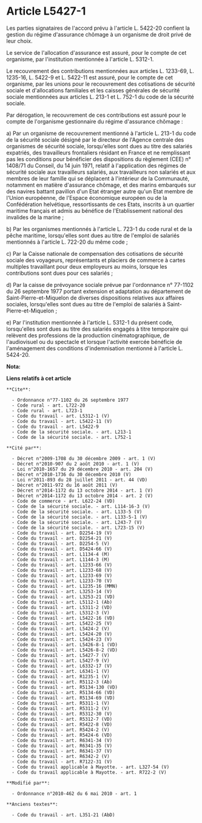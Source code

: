 # Article L5427-1

Les parties signataires de l'accord prévu à l'article L. 5422-20 confient la gestion du régime d'assurance chômage à un
organisme de droit privé de leur choix. 

Le service de l'allocation d'assurance est assuré, pour le compte de cet organisme, par l'institution mentionnée à l'article
L. 5312-1. 

Le recouvrement des contributions mentionnées aux articles L. 1233-69, L. 1235-16, L. 5422-9 et L. 5422-11 est assuré, pour
le compte de cet organisme, par les unions pour le recouvrement des cotisations de sécurité sociale et d'allocations
familiales et les caisses générales de sécurité sociale mentionnées aux articles L. 213-1 et L. 752-1 du code de la sécurité
sociale. 

Par dérogation, le recouvrement de ces contributions est assuré pour le compte de l'organisme gestionnaire du régime
d'assurance chômage : 

a) Par un organisme de recouvrement mentionné à l'article L. 213-1 du code de la sécurité sociale désigné par le directeur de
l'Agence centrale des organismes de sécurité sociale, lorsqu'elles sont dues au titre des salariés expatriés, des
travailleurs frontaliers résidant en France et ne remplissant pas les conditions pour bénéficier des dispositions du
règlement (CEE) n° 1408/71 du Conseil, du 14 juin 1971, relatif à l'application des régimes de sécurité sociale aux
travailleurs salariés, aux travailleurs non salariés et aux membres de leur famille qui se déplacent à l'intérieur de la
Communauté, notamment en matière d'assurance chômage, et des marins embarqués sur des navires battant pavillon d'un Etat
étranger autre qu'un Etat membre de l'Union européenne, de l'Espace économique européen ou de la Confédération helvétique,
ressortissants de ces Etats, inscrits à un quartier maritime français et admis au bénéfice de l'Etablissement national des
invalides de la marine ; 

b) Par les organismes mentionnés à l'article L. 723-1 du code rural et de la pêche maritime, lorsqu'elles sont dues au titre
de l'emploi de salariés mentionnés à l'article L. 722-20 du même code ; 

c) Par la Caisse nationale de compensation des cotisations de sécurité sociale des voyageurs, représentants et placiers de
commerce à cartes multiples travaillant pour deux employeurs au moins, lorsque les contributions sont dues pour ces
salariés ; 

d) Par la caisse de prévoyance sociale prévue par l'ordonnance n° 77-1102 du 26 septembre 1977 portant extension et
adaptation au département de Saint-Pierre-et-Miquelon de diverses dispositions relatives aux affaires sociales, lorsqu'elles
sont dues au titre de l'emploi de salariés à Saint-Pierre-et-Miquelon ; 

e) Par l'institution mentionnée à l'article L. 5312-1 du présent code, lorsqu'elles sont dues au titre des salariés engagés à
titre temporaire qui relèvent des professions de la production cinématographique, de l'audiovisuel ou du spectacle et lorsque
l'activité exercée bénéficie de l'aménagement des conditions d'indemnisation mentionné à l'article L. 5424-20.

**Nota:**



**Liens relatifs à cet article**

	**Cite**:

	  - Ordonnance n°77-1102 du 26 septembre 1977
	  - Code rural - art. L722-20
	  - Code rural - art. L723-1
	  - Code du travail - art. L5312-1 (V)
	  - Code du travail - art. L5422-11 (V)
	  - Code du travail - art. L5422-9
	  - Code de la sécurité sociale. - art. L213-1
	  - Code de la sécurité sociale. - art. L752-1

	**Cité par**:

	  - Décret n°2009-1708 du 30 décembre 2009 - art. 1 (V)
	  - Décret n°2010-907 du 2 août 2010 - art. 1 (V)
	  - Loi n°2010-1657 du 29 décembre 2010 - art. 204 (V)
	  - Décret n°2010-1736 du 30 décembre 2010 (V)
	  - Loi n°2011-893 du 28 juillet 2011 - art. 44 (VD)
	  - Décret n°2011-972 du 16 août 2011 (V)
	  - Décret n°2014-1172 du 13 octobre 2014 - art. 1 (V)
	  - Décret n°2014-1172 du 13 octobre 2014 - art. 2 (V)
	  - Code de commerce - art. L622-24 (VD)
	  - Code de la sécurité sociale. - art. L114-16-3 (V)
	  - Code de la sécurité sociale. - art. L133-5 (V)
	  - Code de la sécurité sociale. - art. L133-5-1 (V)
	  - Code de la sécurité sociale. - art. L243-7 (V)
	  - Code de la sécurité sociale. - art. L723-15 (V)
	  - Code du travail - art. D2254-19 (V)
	  - Code du travail - art. D2254-21 (V)
	  - Code du travail - art. D2254-5 (V)
	  - Code du travail - art. D5424-66 (V)
	  - Code du travail - art. L1134-4 (M)
	  - Code du travail - art. L1144-3 (M)
	  - Code du travail - art. L1233-66 (V)
	  - Code du travail - art. L1233-68 (V)
	  - Code du travail - art. L1233-69 (V)
	  - Code du travail - art. L1233-70 (V)
	  - Code du travail - art. L1235-16 (MMN)
	  - Code du travail - art. L3253-14 (V)
	  - Code du travail - art. L3253-21 (VD)
	  - Code du travail - art. L5112-1 (Ab)
	  - Code du travail - art. L5311-2 (VD)
	  - Code du travail - art. L5312-3 (V)
	  - Code du travail - art. L5422-16 (VD)
	  - Code du travail - art. L5422-25 (V)
	  - Code du travail - art. L5424-2 (V)
	  - Code du travail - art. L5424-20 (V)
	  - Code du travail - art. L5424-23 (V)
	  - Code du travail - art. L5426-8-1 (VD)
	  - Code du travail - art. L5426-8-2 (VD)
	  - Code du travail - art. L5427-7 (V)
	  - Code du travail - art. L5427-9 (V)
	  - Code du travail - art. L6332-17 (V)
	  - Code du travail - art. L6341-1 (V)
	  - Code du travail - art. R1235-1 (V)
	  - Code du travail - art. R5112-3 (Ab)
	  - Code du travail - art. R5134-130 (VD)
	  - Code du travail - art. R5134-66 (VD)
	  - Code du travail - art. R5134-69 (VD)
	  - Code du travail - art. R5311-1 (V)
	  - Code du travail - art. R5311-2 (V)
	  - Code du travail - art. R5312-30 (V)
	  - Code du travail - art. R5312-7 (VD)
	  - Code du travail - art. R5422-8 (VD)
	  - Code du travail - art. R5424-2 (V)
	  - Code du travail - art. R5424-6 (VD)
	  - Code du travail - art. R6341-34 (V)
	  - Code du travail - art. R6341-35 (V)
	  - Code du travail - art. R6341-37 (V)
	  - Code du travail - art. R6342-2 (V)
	  - Code du travail - art. R7122-31 (V)
	  - Code du travail applicable à Mayotte. - art. L327-54 (V)
	  - Code du travail applicable à Mayotte. - art. R722-2 (V)

	**Modifié par**:

	  - Ordonnance n°2010-462 du 6 mai 2010 - art. 1

	**Anciens textes**:

	  - Code du travail - art. L351-21 (AbD)
